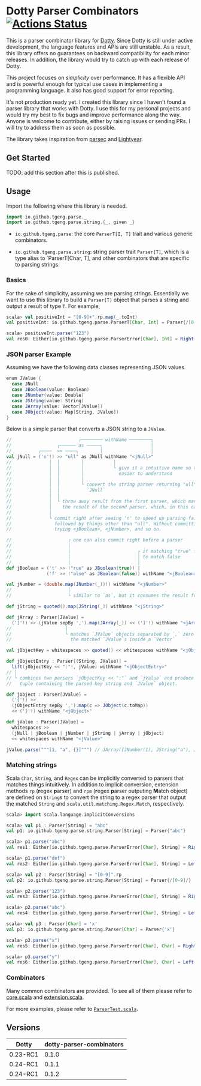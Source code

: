 # Dotty Parser Combinators [![Actions Status](https://github.com/tgeng/dotty-parser-combinators/workflows/Scala%20CI/badge.svg)](https://github.com/tgeng/dotty-parser-combinators/actions)

This is a parser combinator library for [Dotty](https://dotty.epfl.ch/).
Since Dotty is still under active development, the language features and APIs
are still unstable. As a result, this library offers no guarantees on
backward compatibility for each minor releases. In addition, the library
would try to catch up with each release of Dotty.

This project focuses on _simplicity_ over performance. It has a flexible API
and is powerful enough for typical use cases in implementing a programming
language. It also has good support for error reporting.

It's not production ready yet. I created this library since I haven't found a
parser library that works with Dotty. I use this for my personal projects and
would try my best to fix bugs and improve performance along the way. Anyone
is welcome to contribute, either by raising issues or sending PRs. I will try
to address them as soon as possible.

The library takes inspiration from
[parsec](https://hackage.haskell.org/package/parsec) and
[Lightyear](https://github.com/ziman/lightyear).

## Get Started

TODO: add this section after this is published.

## Usage

Import the following where this library is needed.

```scala
import io.github.tgeng.parse._
import io.github.tgeng.parse.string.{_, given _}
```

- `io.github.tgeng.parse`: the core `ParserT[I, T]` trait and various generic
  combinators.

- `io.github.tgeng.parse.string`: string parser trait `Parser[T]`, which is a
  type alias to `ParserT[Char, T], and other combinators that
  are specific to parsing strings.

### Basics

For the sake of simplicity, assuming we are parsing strings. Essentially we
want to use this library to build a `Parser[T]` object that parses a string and
output a result of type `T`. For example,

```scala
scala> val positiveInt = "[0-9]+".rp.map(_.toInt)
val positiveInt: io.github.tgeng.parse.ParserT[Char, Int] = Parser{/[0-9]+/}

scala> positiveInt.parse("123")
val res0: Either[io.github.tgeng.parse.ParserError[Char], Int] = Right(123)
```

### JSON parser Example

Assuming we have the following data classes representing JSON values.

```scala
enum JValue {
  case JNull
  case JBoolean(value: Boolean)
  case JNumber(value: Double)
  case JString(value: String)
  case JArray(value: Vector[JValue])
  case JObject(value: Map[String, JValue])
}
```

Below is a simple parser that converts a JSON string to a `JValue`.

```scala
//                         ┌──────── withName ────────┐
//                 ┌────── as ─────┐                  │
//          ┌────  >> ────┐        │                  │
val jNull = ('n'!) >> "ull" as JNull withName "<jNull>"
//              │  │        │           │
//              │  │        │           └ give it a intuitive name so the error message is
//              │  │        │             easier to understand
//              │  │        │
//              │  │        └ convert the string parser returning "ull" to a parser returning
//              │  │          `JNull`
//              │  │
//              │  └ throw away result from the first parser, which matches 'n', and return
//              │    the result of the second parser, which, in this case, returns "ull"
//              │
//              └ commit right after seeing 'n' to speed up parsing failure in case 'n' is
//                followed by things other than "ull". Without committing, the parser would keep
//                trying <jBoolean>, <jNumber>, and so on.

//                     ┌ one can also commit right before a parser
//                     │
//                     │                         ┌ if matching "true" fails, try the following
//                     │                         │ to match false
//                     │                         │
def jBoolean = ('t' >> !"rue" as JBoolean(true)) |
               ('f' >> !"alse" as JBoolean(false)) withName "<jBoolean>"

val jNumber = (double.map(JNumber(_))!) withName "<jNumber>"
//                     │
//                     └ similar to `as`, but it consumes the result from the double parser

def jString = quoted().map(JString(_)) withName "<jString>"

def jArray : Parser[JValue] =
  ('['!) >> (jValue sepBy ',').map(JArray(_)) << (']'!) withName "<jArray>"
//                    │
//                    └ matches `JValue` objects separated by `,` zero or more times and returns
//                      the matched `JValue`s inside a `Vector`

val jObjectKey = whitespaces >> quoted() << whitespaces withName "<jObjectKey>"

def jObjectEntry : Parser[(String, JValue)] =
  lift(jObjectKey << ":"!, jValue) withName "<jObjectEntry>"
// │
// └ combines two parsers `jObjectKey << ":"` and `jValue` and produce a parser that returns a
//   tuple containing the parsed key string and `JValue` object.

def jObject : Parser[JValue] =
  ('{'!) >>
  (jObjectEntry sepBy ',').map(c => JObject(c.toMap))
  << ('}'!) withName "<jObject>"

def jValue : Parser[JValue] =
  whitespaces >>
  (jNull | jBoolean | jNumber | jString | jArray | jObject)
  << whitespaces withName "<jValue>"

jValue.parse("""[1, "a", {}]""") // JArray([JNumber(1), JString("a"), JObject({})])
```

### Matching strings

Scala `Char`, `String`, and `Regex` can be implicitly converted to parsers
that matches things intuitively. In addition to implicit conversion,
extension methods `rp` (**r**egex **p**arser) and `rpm` (**r**egex **p**arser
outputing **M**atch object) are defined on `String`s to convert the string to
a regex parser that output the matched `String` and
`scala.util.matching.Regex.Match`, respectively.

```scala
scala> import scala.language.implicitConversions

scala> val p1 : Parser[String] = "abc"
val p1: io.github.tgeng.parse.string.Parser[String] = Parser{"abc"}

scala> p1.parse("abc")
val res1: Either[io.github.tgeng.parse.ParserError[Char], String] = Right(abc)

scala> p1.parse("def")
val res2: Either[io.github.tgeng.parse.ParserError[Char], String] = Left(0: "abc")

scala> val p2 : Parser[String] = "[0-9]".rp
val p2: io.github.tgeng.parse.string.Parser[String] = Parser{/[0-9]/}

scala> p2.parse("123")
val res3: Either[io.github.tgeng.parse.ParserError[Char], String] = Right(1)

scala> p2.parse("abc")
val res4: Either[io.github.tgeng.parse.ParserError[Char], String] = Left(0: /[0-9]/)

scala> val p3 : Parser[Char] = 'x'
val p3: io.github.tgeng.parse.string.Parser[Char] = Parser{'x'}

scala> p3.parse("x")
val res5: Either[io.github.tgeng.parse.ParserError[Char], Char] = Right(x)

scala> p3.parse("y")
val res6: Either[io.github.tgeng.parse.ParserError[Char], Char] = Left(0: 'x')
```

### Combinators

Many common combinators are provided. To see all of them please refer to
[core.scala](https://github.com/tgeng/dotty-parser-combinators/blob/master/src/main/scala/io/github/tgeng/parse/core.scala)
and
[extension.scala](https://github.com/tgeng/dotty-parser-combinators/blob/master/src/main/scala/io/github/tgeng/parse/extension.scala).

For more examples, please refer to
[`ParserTest.scala`](https://github.com/tgeng/dotty-parser-combinators/blob/master/src/test/scala/io/github/tgeng/parse/ParserTest.scala).

## Versions

| Dotty    | dotty-parser-combinators |
| -------- | ------------------------ |
| 0.23-RC1 | 0.1.0                    |
| 0.24-RC1 | 0.1.1                    |
| 0.24-RC1 | 0.1.2                    |
